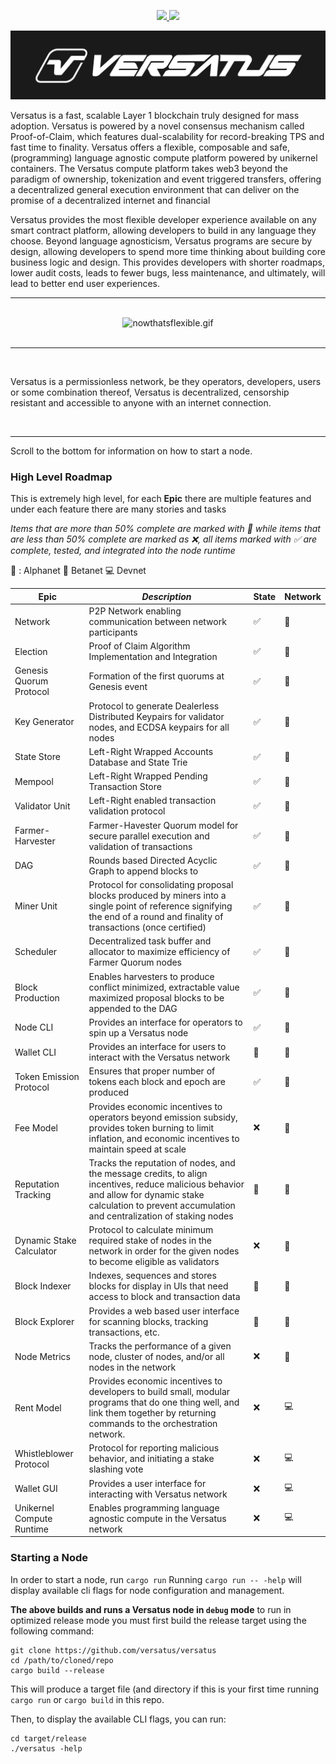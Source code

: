 <p align="center">
    <a href="https://discord.gg/versatus" alt="Discord">
        <img src="https://img.shields.io/discord/1034112774789414963.svg?label=&logo=discord&logoColor=ffffff&color=7389D8&labelColor=6A7EC2&style=for-the-badge" />
    </a>
    <a href="https://twitter.com/VersatusLabs?s=20" alt="Twitter">
        <img src="https://img.shields.io/twitter/follow/VersatusLabs?style=for-the-badge&logo=twitter&logoColor=white&labelColor=1DA1F2&color=1DA1F2" />
    </a>
</p>

<picture>
  <source media="(prefers-color-scheme: dark)" srcset="https://github.com/versatus/brand-assets/blob/33cf3981d13f439a43ddfde5966a8a5fd58ff5ce/logo/versatus_logo_white.png">
  <img alt="VERSATUS Logo" src="https://github.com/versatus/brand-assets/blob/33cf3981d13f439a43ddfde5966a8a5fd58ff5ce/logo/versatus_logo_white.png">
</picture>

Versatus is a fast, scalable Layer 1 blockchain truly designed for mass adoption.
Versatus is powered by a novel consensus mechanism called Proof-of-Claim, which
features dual-scalability for record-breaking TPS and fast time to finality.
Versatus offers a flexible, composable and safe, (programming) language agnostic
compute platform powered by unikernel containers. The Versatus compute platform
takes web3 beyond the paradigm of ownership, tokenization and event
triggered transfers, offering a decentralized general execution environment
that can deliver on the promise of a decentralized internet and financial

Versatus provides the most flexible developer experience available on any
smart contract platform, allowing developers to build in any language they
choose. Beyond language agnosticism, Versatus programs are secure by design,
allowing developers to spend more time thinking about building core
business logic and design. This provides developers with shorter roadmaps,
lower audit costs, leads to fewer bugs, less maintenance, and ultimately,
will lead to better end user experiences.
<br>

<hr>
<br>

<div align="center">
  <img src="https://github.com/versatus/brand-assets/blob/33cf3981d13f439a43ddfde5966a8a5fd58ff5ce/memes/fexible-text.gif" alt="nowthatsflexible.gif">
</div>
<br>
<hr>
<br>

Versatus is a permissionless network, be they operators, developers, users or
some combination thereof, Versatus is decentralized, censorship resistant and
accessible to anyone with an internet connection.

<br>
<hr>

Scroll to the bottom for information on how to start a node.

### High Level Roadmap

This is extremely high level, for each **Epic** there are multiple features
and under each feature there are many stories and tasks

_Items that are more than 50% complete are marked with :construction: while
items that are less than 50% complete are marked as :x:, all items marked with
:white_check_mark: are complete, tested, and integrated into the node runtime_

:link: : Alphanet
:signal_strength: Betanet
:computer: Devnet

| **Epic**                  | _Description_                                                                                                                                                                                               | State              | Network           |
| ------------------------- | ----------------------------------------------------------------------------------------------------------------------------------------------------------------------------------------------------------- | ------------------ | ----------------- |
| Network                   | P2P Network enabling communication between network participants                                                                                                                                             | :white_check_mark: | :link:            |
| Election                  | Proof of Claim Algorithm Implementation and Integration                                                                                                                                                     | :white_check_mark: | :link:            |
| Genesis Quorum Protocol   | Formation of the first quorums at Genesis event                                                                                                                                                             | ✅     | :link:            |
| Key Generator             | Protocol to generate Dealerless Distributed Keypairs for validator nodes, and ECDSA keypairs for all nodes                                                                                                  | :white_check_mark: | :link:            |
| State Store               | Left-Right Wrapped Accounts Database and State Trie                                                                                                                                                         | ✅                 | :link:            |
| Mempool                   | Left-Right Wrapped Pending Transaction Store                                                                                                                                                                | :white_check_mark: | :link:            |
| Validator Unit            | Left-Right enabled transaction validation protocol                                                                                                                                                          | :white_check_mark: | :link:            |
| Farmer-Harvester          | Farmer-Havester Quorum model for secure parallel execution and validation of transactions                                                                                                                   | ✅                 | :link:            |
| DAG                       | Rounds based Directed Acyclic Graph to append blocks to                                                                                                                                                     | :white_check_mark: | :link:            |
| Miner Unit                | Protocol for consolidating proposal blocks produced by miners into a single point of reference signifying the end of a round and finality of transactions (once certified)                                  | :white_check_mark: | :link:            |
| Scheduler                 | Decentralized task buffer and allocator to maximize efficiency of Farmer Quorum nodes                                                                                                                       | :white_check_mark: | :link:            |
| Block Production          | Enables harvesters to produce conflict minimized, extractable value maximized proposal blocks to be appended to the DAG                                                                                     | :white_check_mark: | :link:            |
| Node CLI                  | Provides an interface for operators to spin up a Versatus node                                                                                                                                                  | :white_check_mark: | :link:            |
| Wallet CLI                | Provides an interface for users to interact with the Versatus network                                                                                                                                           | 🚧     | :link:            |
| Token Emission Protocol   | Ensures that proper number of tokens each block and epoch are produced                                                                                                                                      | :white_check_mark: | :signal_strength: |
| Fee Model                 | Provides economic incentives to operators beyond emission subsidy, provides token burning to limit inflation, and economic incentives to maintain speed at scale                                            | :x:                | :signal_strength: |
| Reputation Tracking       | Tracks the reputation of nodes, and the message credits, to align incentives, reduce malicious behavior and allow for dynamic stake calculation to prevent accumulation and centralization of staking nodes | :construction:     | :signal_strength: |
| Dynamic Stake Calculator  | Protocol to calculate minimum required stake of nodes in the network in order for the given nodes to become eligible as validators                                                                          | :x:                | :signal_strength: |
| Block Indexer             | Indexes, sequences and stores blocks for display in UIs that need access to block and transaction data                                                                                                      | :construction:     | :signal_strength: |
| Block Explorer            | Provides a web based user interface for scanning blocks, tracking transactions, etc.                                                                                                                        | :construction:     | :signal_strength: |
| Node Metrics              | Tracks the performance of a given node, cluster of nodes, and/or all nodes in the network                                                                                                                   | :x:                | :signal_strength: |
| Rent Model                | Provides economic incentives to developers to build small, modular programs that do one thing well, and link them together by returning commands to the orchestration network.                              | :x:                | :computer:        |
| Whistleblower Protocol    | Protocol for reporting malicious behavior, and initiating a stake slashing vote                                                                                                                             | :x:                | :computer:        |
| Wallet GUI                | Provides a user interface for interacting with Versatus network                                                                                                                                                 | :x:                | :computer:        |
| Unikernel Compute Runtime | Enables programming language agnostic compute in the Versatus network                                                                                                                                           | :x:                | :computer:        |

### Starting a Node

In order to start a node, run `cargo run`
Running `cargo run -- -help` will display available cli flags for node configuration and management.

**The above builds and runs a Versatus node in `debug` mode** to run in optimized
release mode you must first build the release target using the following command:

```
git clone https://github.com/versatus/versatus
cd /path/to/cloned/repo
cargo build --release
```

This will produce a target file (and directory if this is your first time
running `cargo run` or `cargo build` in this repo.

Then, to display the available CLI flags, you can run:

```
cd target/release
./versatus -help
```
